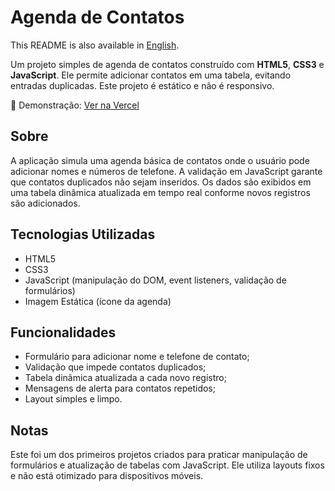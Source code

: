 <h1>Agenda de Contatos</h1>
<p>
    This README is also available in <a href="./README.md">English</a>.
</p>
<p>
    Um projeto simples de agenda de contatos construído com
    <strong>HTML5</strong>, <strong>CSS3</strong> e
    <strong>JavaScript</strong>.
    Ele permite adicionar contatos em uma tabela, evitando entradas duplicadas.
    Este projeto é estático e não é responsivo.
</p>
<p>
    🔗 Demonstração: <a href="https://contact-agenda-asrdrgm.vercel.app/" target="_blank">Ver na Vercel</a>
</p>
<h2>Sobre</h2>
<p>
    A aplicação simula uma agenda básica de contatos onde o usuário pode adicionar nomes e números de telefone.
    A validação em JavaScript garante que contatos duplicados não sejam inseridos.
    Os dados são exibidos em uma tabela dinâmica atualizada em tempo real conforme novos registros são adicionados.
</p>
<h2>Tecnologias Utilizadas</h2>
<ul>
    <li>HTML5</li>
    <li>CSS3</li>
    <li>JavaScript (manipulação do DOM, event listeners, validação de formulários)</li>
    <li>Imagem Estática (ícone da agenda)</li>
</ul>
<h2>Funcionalidades</h2>
<ul>
    <li>Formulário para adicionar nome e telefone de contato;</li>
    <li>Validação que impede contatos duplicados;</li>
    <li>Tabela dinâmica atualizada a cada novo registro;</li>
    <li>Mensagens de alerta para contatos repetidos;</li>
    <li>Layout simples e limpo.</li>
</ul>
<h2>Notas</h2>
<p>
    Este foi um dos primeiros projetos criados para praticar manipulação de formulários e atualização de tabelas com JavaScript.
    Ele utiliza layouts fixos e não está otimizado para dispositivos móveis.
</p>
